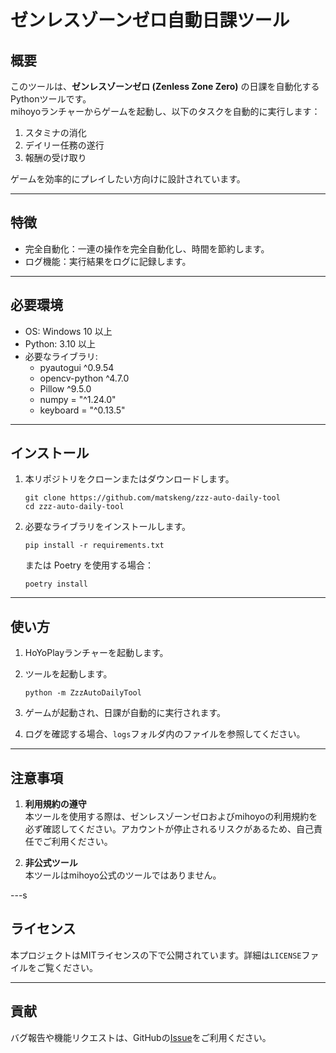 # ゼンレスゾーンゼロ自動日課ツール

## 概要

このツールは、**ゼンレスゾーンゼロ (Zenless Zone Zero)** の日課を自動化するPythonツールです。  
mihoyoランチャーからゲームを起動し、以下のタスクを自動的に実行します：

1. スタミナの消化  
2. デイリー任務の遂行  
3. 報酬の受け取り  

ゲームを効率的にプレイしたい方向けに設計されています。

---

## 特徴

- 完全自動化：一連の操作を完全自動化し、時間を節約します。
- ログ機能：実行結果をログに記録します。

---

## 必要環境

- OS: Windows 10 以上  
- Python: 3.10 以上  
- 必要なライブラリ:
  - pyautogui ^0.9.54
  - opencv-python ^4.7.0
  - Pillow ^9.5.0
  - numpy = "^1.24.0"
  - keyboard = "^0.13.5"

---

## インストール

1. 本リポジトリをクローンまたはダウンロードします。  
   ```
   git clone https://github.com/matskeng/zzz-auto-daily-tool
   cd zzz-auto-daily-tool
   ```

2. 必要なライブラリをインストールします。  
   ```
   pip install -r requirements.txt
   ```
   
   または Poetry を使用する場合：
   ```
   poetry install
   ```

---

## 使い方

1. HoYoPlayランチャーを起動します。

2. ツールを起動します。  
   ```
   python -m ZzzAutoDailyTool
   ```

3. ゲームが起動され、日課が自動的に実行されます。

4. ログを確認する場合、`logs`フォルダ内のファイルを参照してください。

---

## 注意事項

1. **利用規約の遵守**  
   本ツールを使用する際は、ゼンレスゾーンゼロおよびmihoyoの利用規約を必ず確認してください。アカウントが停止されるリスクがあるため、自己責任でご利用ください。

2. **非公式ツール**  
   本ツールはmihoyo公式のツールではありません。

---s

## ライセンス

本プロジェクトはMITライセンスの下で公開されています。詳細は`LICENSE`ファイルをご覧ください。

---

## 貢献

バグ報告や機能リクエストは、GitHubの[Issue](https://github.com/matskeng/zzz-auto-daily-tool/issues)をご利用ください。
